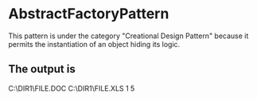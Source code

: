 # AbstractFactoryPattern

This pattern is under the category "Creational Design Pattern" because it permits the instantiation of an object hiding its logic.

## The output is

C:\DIR1\FILE.DOC
C:\DIR1\FILE.XLS
1
5

